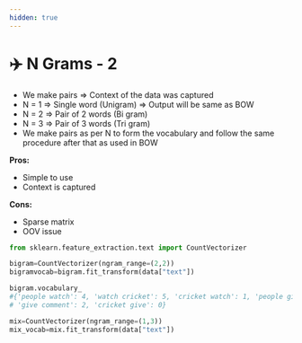 ```yaml
---
hidden: true
---
```


# ✈️ N Grams - 2

* We make pairs ⇒ Context of the data was captured
* N = 1 ⇒ Single word (Unigram) ⇒ Output will be same as BOW
* N = 2 ⇒ Pair of 2 words (Bi gram)
* N = 3 ⇒ Pair of 3 words (Tri gram)
* We make pairs as per N to form the vocabulary and follow the same procedure after that as used in BOW

**Pros:**

* Simple to use
* Context is captured

**Cons:**

* Sparse matrix
* OOV issue

```python
from sklearn.feature_extraction.text import CountVectorizer

bigram=CountVectorizer(ngram_range=(2,2))
bigramvocab=bigram.fit_transform(data["text"])

bigram.vocabulary_
#{'people watch': 4, 'watch cricket': 5, 'cricket watch': 1, 'people give': 3,
# 'give comment': 2, 'cricket give': 0}

mix=CountVectorizer(ngram_range=(1,3))
mix_vocab=mix.fit_transform(data["text"])
```
